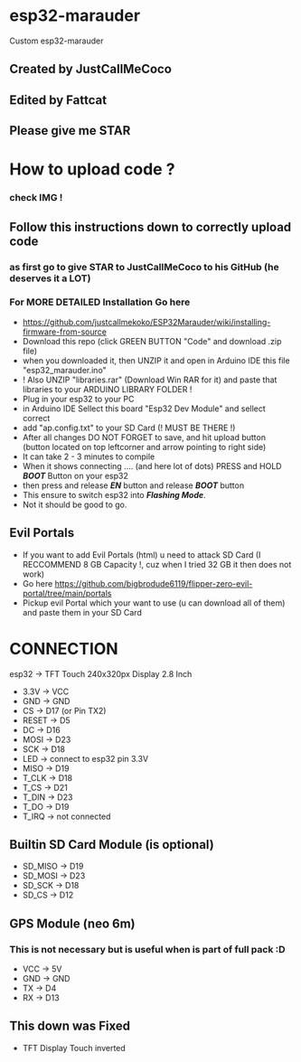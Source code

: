 # esp32-marauder
Custom esp32-marauder
## Created by JustCallMeCoco
## Edited by Fattcat

## Please give me STAR

# How to upload code ?
### check IMG !
## Follow this instructions down to correctly upload code
### as first go to give STAR to JustCallMeCoco to his GitHub (he deserves it a LOT)
### For MORE DETAILED Installation Go here
- https://github.com/justcallmekoko/ESP32Marauder/wiki/installing-firmware-from-source
- Download this repo (click GREEN BUTTON "Code" and download .zip file)
- when you downloaded it, then UNZIP it and open in Arduino IDE this file "esp32_marauder.ino"
- ! Also UNZIP "libraries.rar" (Download Win RAR for it) and paste that libraries to your ARDUINO LIBRARY FOLDER !
- Plug in your esp32 to your PC
- in Arduino IDE Sellect this board "Esp32 Dev Module" and sellect correct  
- add "ap.config.txt" to your SD Card (! MUST BE THERE !)
- After all changes DO NOT FORGET to save, and hit upload button (button located on top leftcorner and arrow pointing to right side)
- It can take 2 - 3 minutes to compile
- When it shows connecting .... (and here lot of dots) PRESS and HOLD ***BOOT*** Button on your esp32
- then press and release ***EN*** button and release ***BOOT*** button
- This ensure to switch esp32 into ***Flashing Mode***.
- Not it should be good to go.


## Evil Portals
- If you want to add Evil Portals (html) u need to attack SD Card (I RECCOMMEND 8 GB Capacity !, cuz when I tried 32 GB it then does not work)
- Go here https://github.com/bigbrodude6119/flipper-zero-evil-portal/tree/main/portals
- Pickup evil Portal which your want to use (u can download all of them) and paste them in your SD Card 

# CONNECTION
esp32 -> TFT Touch 240x320px Display 2.8 Inch
- 3.3V -> VCC
- GND -> GND
- CS -> D17 (or Pin TX2)
- RESET -> D5
- DC -> D16
- MOSI -> D23
- SCK -> D18
- LED -> connect to esp32 pin 3.3V
- MISO -> D19
- T_CLK -> D18
- T_CS -> D21
- T_DIN -> D23
- T_DO -> D19
- T_IRQ -> not connected

## Builtin SD Card Module (is optional)
- SD_MISO -> D19
- SD_MOSI -> D23
- SD_SCK -> D18
- SD_CS -> D12

## GPS Module (neo 6m)
### This is not necessary but is useful when is part of full pack :D
- VCC -> 5V
- GND -> GND
- TX -> D4
- RX -> D13

## This down was Fixed
- TFT Display Touch inverted
